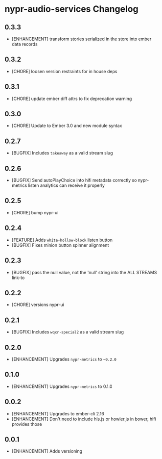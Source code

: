# nypr-audio-services Changelog

## 0.3.3
- [ENHANCEMENT] transform stories serialized in the store into ember data records

## 0.3.2
- [CHORE] loosen version restraints for in house deps

## 0.3.1
- [CHORE] update ember diff attrs to fix deprecation warning

## 0.3.0
- [CHORE] Update to Ember 3.0 and new module syntax

## 0.2.7
- [BUGFIX] Includes `takeaway` as a valid stream slug

## 0.2.6
- [BUGFIX] Send autoPlayChoice into hifi metadata correctly so nypr-metrics listen analytics can receive it properly

## 0.2.5
- [CHORE] bump nypr-ui

## 0.2.4
- [FEATURE] Adds `white-hollow-block` listen button
- [BUGFIX] Fixes minion button spinner alignment

## 0.2.3
- [BUGFIX] pass the null value, not the 'null' string into the ALL STREAMS link-to

## 0.2.2
- [CHORE] versions nypr-ui

## 0.2.1
- [BUGFIX] Includes `wqxr-special2` as a valid stream slug

## 0.2.0
- [ENHANCEMENT] Upgrades `nypr-metrics` to `~0.2.0`

## 0.1.0
- [ENHANCEMENT] Upgrades `nypr-metrics` to 0.1.0

## 0.0.2
- [ENHANCEMENT] Upgrades to ember-cli 2.16
- [ENHANCEMENT] Don't need to include hls.js or howler.js in bower, hifi provides those

## 0.0.1

- [ENHANCEMENT] Adds versioning
